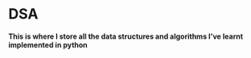 # DSA
**This is where I store all the data structures and algorithms I've learnt implemented in python**


